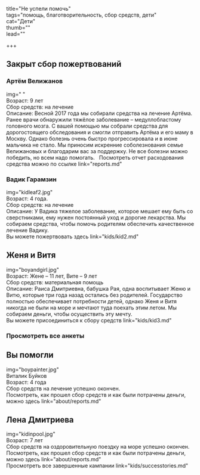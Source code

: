 title="Не успели помочь"  
tags="помощь, благотворительность, сбор средств, дети"  
cat="Дети"   
thumb=""   
lead=""  

+++
## Закрыт сбор пожертвований
### Артём Велижанов
img=" "  
Возраст: 9 лет   
Сбор средств: на лечение   
Описание: Весной 2017 года мы собирали средства на лечение Артёма. Ранее врачи обнаружили тяжёлое заболевание – медуллобластому головного мозга. С вашей помощью мы собрали средства для дорогостоящего обследования и смогли отправить Артёма и его маму в Москву. Однако болезнь очень быстро прогрессировала и в июне мальчика не стало. Мы приносим искренние соболезнования семье Велижановых и благодарим вас за поддержку. Не все болезни можно победить, но всем надо помогать.   
Посмотреть отчет расходования средства можно по ссылке link="reports.md"
### Вадик Гарамзин
img="kidleaf2.jpg"  
Возраст: 4 года.  
Сбор средств: на лечение  
Описание: У Вадика тяжелое заболевание, которое мешает ему быть со сверстниками, ему нужен постоянный уход и дорогие лекарства. Мы собираем средства, чтобы помочь родителям обеспечить качественное лечение Вадику.  
Вы можете пожертвовать здесь link="kids/kid2.md"  

## Женя и Витя
img="boyandgirl.jpg"  
Возраст: Жене – 11 лет, Вите – 9 лет  
Сбор средств: материальная помощь  
Описание: Раиса Дмитриевна, бабушка Рая, одна воспитывает Женю и Витю, которые три года назад остались без родителей. Государство полностью обеспечивает потребности детей, однако Женя и Витя никогда не были на море и мечтают туда поехать этим летом. Мы собираем деньги, чтобы осуществить эту мечту.  
Вы можете присоединиться к сбору средств link="kids/kid3.md"

### Просмотреть все анкеты
## Вы помогли
img="boypainter.jpg"  
Виталик Буйков  
Возраст: 4 года  
Сбор средств на лечение успешно окончен.  
Посмотреть, как прошел сбор средств и как были потрачены деньги, можно здесь link="about/reports.md"  
## Лена Дмитриева
img="kidinpool.jpg"   
Возраст: 7 лет  
Сбор средств на оздоровительную поездку на море успешно окончен.   
Посмотреть, как прошел сбор средств и как были потрачены деньги, можно здесь link="about/reports.md"  
Просмотреть все завершенные кампании
link="kids/successtories.md"  
